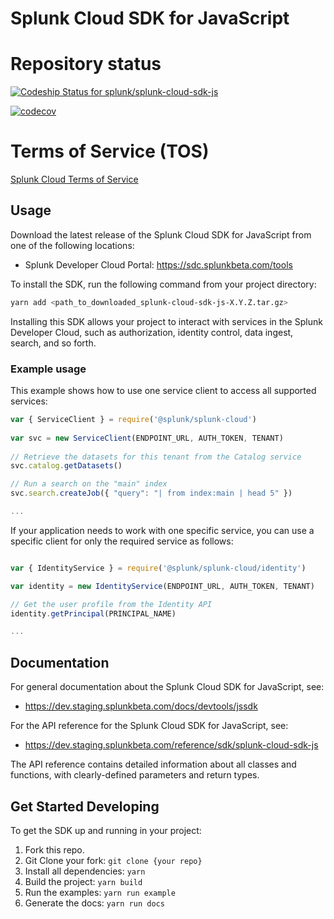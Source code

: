 # Splunk Cloud SDK for JavaScript

# Repository status
[![Codeship Status for splunk/splunk-cloud-sdk-js](https://app.codeship.com/projects/efc247e0-15d9-0136-51cc-4ecad654e338/status?branch=develop)](https://app.codeship.com/projects/283657)

[![codecov](https://codecov.io/gh/splunk/splunk-cloud-sdk-js/branch/develop/graph/badge.svg?token=R5kexVYymt)](https://codecov.io/gh/splunk/splunk-cloud-sdk-js)

# Terms of Service (TOS)
[Splunk Cloud Terms of Service](https://www.splunk.com/en_us/legal/terms/splunk-cloud-pre-release-terms-of-service.html)

## Usage

Download the latest release of the Splunk Cloud SDK for JavaScript from one of the following locations: 
- Splunk Developer Cloud Portal: https://sdc.splunkbeta.com/tools

To install the SDK, run the following command from your project directory:
```sh
yarn add <path_to_downloaded_splunk-cloud-sdk-js-X.Y.Z.tar.gz>
```
Installing this SDK allows your project to interact with services in the Splunk Developer Cloud, such as authorization, identity control, data ingest, search, and so forth.

### Example usage

This example shows how to use one service client to access all supported services:

```js
var { ServiceClient } = require('@splunk/splunk-cloud')
 
var svc = new ServiceClient(ENDPOINT_URL, AUTH_TOKEN, TENANT)
 
// Retrieve the datasets for this tenant from the Catalog service
svc.catalog.getDatasets()

// Run a search on the "main" index
svc.search.createJob({ "query": "| from index:main | head 5" })

...

```

If your application needs to work with one specific service, you can use a specific client for only the required service as follows: 

```javascript

var { IdentityService } = require('@splunk/splunk-cloud/identity')

var identity = new IdentityService(ENDPOINT_URL, AUTH_TOKEN, TENANT)

// Get the user profile from the Identity API
identity.getPrincipal(PRINCIPAL_NAME)

...

```

## Documentation
For general documentation about the Splunk Cloud SDK for JavaScript, see:
- https://dev.staging.splunkbeta.com/docs/devtools/jssdk

For the API reference for the Splunk Cloud SDK for JavaScript, see:
- https://dev.staging.splunkbeta.com/reference/sdk/splunk-cloud-sdk-js

The API reference contains detailed information about all classes and functions, with clearly-defined parameters and return types.
    
## Get Started Developing
To get the SDK up and running in your project: 
1. Fork this repo.
2. Git Clone your fork: `git clone {your repo}`
3. Install all dependencies: `yarn`
4. Build the project: `yarn build`
5. Run the examples: `yarn run example`
6. Generate the docs: `yarn run docs`
